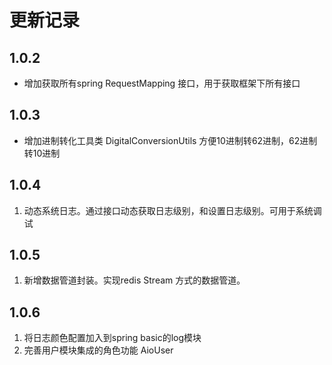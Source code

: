 # 更新记录

## 1.0.2

- 增加获取所有spring RequestMapping 接口，用于获取框架下所有接口

## 1.0.3 

- 增加进制转化工具类 DigitalConversionUtils 方便10进制转62进制，62进制转10进制

## 1.0.4 

1. 动态系统日志。通过接口动态获取日志级别，和设置日志级别。可用于系统调试

## 1.0.5 

1. 新增数据管道封装。实现redis Stream 方式的数据管道。

## 1.0.6 

1. 将日志颜色配置加入到spring basic的log模块
2. 完善用户模块集成的角色功能 AioUser

